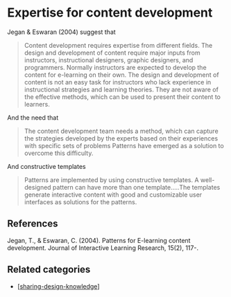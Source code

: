 # Expertise for content development

Jegan & Eswaran (2004) suggest that
> Content development requires expertise from different fields. The design and development of content require major inputs from instructors, instructional designers, graphic designers, and programmers. Normally instructors are expected to develop the content for e-learning on their own. The design and development of content is not an easy task for instructors who lack experience in instructional strategies and learning theories. They are not aware of the effective methods, which can be used to present their content to learners.

And the need that
> The content development team needs a method, which can capture the strategies developed by the experts based on their experiences with specific sets of problems Patterns have emerged as a solution to overcome this difficulty.

And constructive templates
> Patterns are implemented by using constructive templates. A well-designed pattern can have more than one template.....The templates generate interactive content with good and customizable user interfaces as solutions for the patterns.

## References

Jegan, T., & Eswaran, C. (2004). Patterns for E-learning content development. Journal of Interactive Learning Research, 15(2), 117-.

## Related categories

- [[sharing-design-knowledge]]



[//begin]: # "Autogenerated link references for markdown compatibility"
[sharing-design-knowledge]: sharing-design-knowledge "Sharing design knowledge"
[//end]: # "Autogenerated link references"